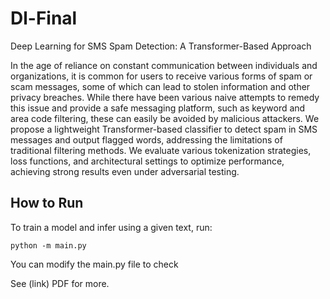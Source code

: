 # Dl-Final
Deep Learning for SMS Spam Detection: A Transformer-Based Approach 

In the age of reliance on constant communication between individuals and organizations, it is common for users to receive various forms of spam or scam messages, some of which can lead to stolen information and other privacy breaches. While there have been various naive attempts to remedy this issue and provide a safe messaging platform, such as keyword and area code filtering, these can easily be avoided by malicious attackers. We propose a lightweight Transformer-based classifier to detect spam in SMS messages and output flagged words, addressing the limitations of traditional filtering methods. We evaluate various tokenization strategies, loss functions, and architectural settings to optimize performance, achieving strong results even under adversarial testing.

## How to Run
To train a model and infer using a given text, run:
```
python -m main.py
```

You can modify the main.py file to check 

See (link) PDF for more.
